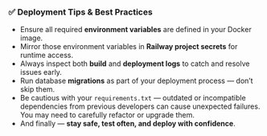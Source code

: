 
### ✅ Deployment Tips & Best Practices

* Ensure all required **environment variables** are defined in your Docker image.
* Mirror those environment variables in **Railway project secrets** for runtime access.
* Always inspect both **build** and **deployment logs** to catch and resolve issues early.
* Run database **migrations** as part of your deployment process — don’t skip them.
* Be cautious with your `requirements.txt` — outdated or incompatible dependencies from previous developers can cause unexpected failures. You may need to carefully refactor or upgrade them.
* And finally — **stay safe, test often, and deploy with confidence**.
